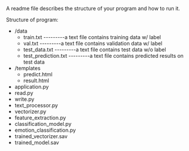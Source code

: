  A readme file describes the structure of your program and how to run it.
 
Structure of program:
 - /data
   - train.txt                                     ---------a text file contains training data w/ label
   - val.txt                                       ---------a text file contains validation data w/ label
   - test_data.txt                                 ---------a text file contains test data w/o label
   - test_prediction.txt                           ---------a text file contains predicted results on test data
 - /templates
   - predict.html
   - result.html
 - application.py
 - read.py
 - write.py
 - text_processor.py
 - vectorizer.py
 - feature_extraction.py
 - classification_model.py
 - emotion_classification.py
 - trained_vectorizer.sav
 - trained_model.sav
